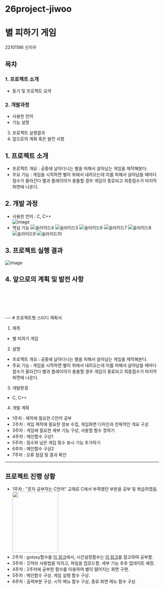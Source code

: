 # 26project-jiwoo

# 별 피하기 게임
22101186 신지우

## 목차
### 1. 프로젝트 소개
 - 동기 및 프로젝트 요약
### 2. 개발과정
 - 사용한 언어
 - 기능 설명
3. 프로젝트 실행결과
4. 앞으로의 계획 혹은 발전 사항

## 1. 프로젝트 소개
- 프로젝트 개요 : 공중에 날아다니는 별을 피해서 살아남는 게임을 제작해본다.
- 주요 기능 : 게임을 시작하면 별이 위에서 내려오는데 이를 피해서 살아남을 때마다 점수가 올라간다 별과 플레이어가 충돌할 경우 게임이 종료되고 최종점수가 마지막 화면에 나온다.

## 2. 개발 과정
- 사용한 언어 : C, C++
<br> ![image](https://user-images.githubusercontent.com/90715224/188795705-068ad1cf-b536-4a47-9c59-9d84953afb85.png)
- 핵심 기능
![슬라이드4](https://user-images.githubusercontent.com/90715224/188796481-704a1ee3-f471-4b92-94be-42cbdc6e9aec.PNG)
![슬라이드5](https://user-images.githubusercontent.com/90715224/188796533-44300ee6-1fdc-4b69-b2ec-daa8e89793ae.PNG)
![슬라이드6](https://user-images.githubusercontent.com/90715224/188796542-9de25030-781e-4f7a-9a33-b6b580ee2c9d.PNG)
![슬라이드7](https://user-images.githubusercontent.com/90715224/188796546-2334d835-8839-4915-af11-0230b09421be.PNG)
![슬라이드8](https://user-images.githubusercontent.com/90715224/188796553-5380661d-0da1-4910-b418-2d44b0b40b49.PNG)
![슬라이드9](https://user-images.githubusercontent.com/90715224/188796558-174b8f7e-0b59-4137-aec2-58998738b472.PNG)
![슬라이드10](https://user-images.githubusercontent.com/90715224/188796566-6022963e-0d7f-46ca-bdb7-c14eeb0b7c38.PNG)

## 3. 프로젝트 실행 결과
![image](https://user-images.githubusercontent.com/90715224/188796650-2a93b496-6179-41aa-a6ed-830ae7b29110.png)

## 4. 앞으로의 계획 및 발전 사항

<br>
<br>
<br>
<br>
<br>
---
# 프로젝트형 스터디 계획서

1. 제목
- 별 피하기 게임

2. 설명
- 프로젝트 개요 : 공중에 날아다니는 별을 피해서 살아남는 게임을 제작해본다.
- 주요 기능 : 게임을 시작하면 별이 위에서 내려오는데 이를 피해서 살아남을 때마다 점수가 올라간다 별과 플레이어가 충돌할 경우 게임이 종료되고 최종점수가 마지막 화면에 나온다.

3. 개발환경
- C, C++

4. 개발 계획
- 1주차 : 제작에 필요한 C언어 공부
- 2주차 : 게임 제작에 필요한 정보 수집, 게임화면 디자인과 전체적인 개요 구상
- 3주차 : 게임에 필요한 세부 기능 구상, 사용할 함수 정하기
- 4주차 : 메인함수 구상1
- 5주차 : 점수와 남은 게임 횟수 표시 기능 추가하기
- 6주차 : 메인함수 구상2
- 7주차 : 오류 점검 및 결과 확인

---

## 프로젝트 진행 상황
- 1주차 : "혼자 공부하는 C언어" 교재로 C에서 부족했던 부분을 공부 및 복습하였음.<br> <img src="https://lh5.googleusercontent.com/IiWWJU3sTd4_0VLzoBktoQa0J9BDWW4d7Ljn6Jmc8Bh8Y1Pioh-ZS3BnBaUpEMKXUnAOWjU9WwrcV8t3ZOMmcKqA-qmxrpMRhvQMPs8ZhXCbrVit_vyCPTi2yYef4_qInD4bNUFD" width=150 height=200></img>
- 2주차 : gotoxy함수를 [이 링크](https://hyomyo.tistory.com/27)에서, 시간설정함수는 [이 링크](https://hyomyo.tistory.com/20?category=820372)를 참고하여 공부함.
- 3주차 : 깃허브 사용법을 익히고, 파일을 업로드함. 세부 기능 추후 업데이트 예정.
- 4주차 : 2주차에 공부한 함수를 이용하여 별이 떨어지는 화면 구현.
- 5주차 : 메인함수 구상. 게임 실행 함수 구상.
- 6주차 : 출력부분 구상. 시작 메뉴 함수 구상, 종료 화면 메뉴 함수 구상.

